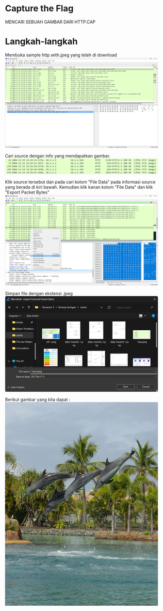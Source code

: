 # Capture the Flag

MENCARI SEBUAH GAMBAR DARI HTTP.CAP

# Langkah-langkah

Membuka sample http.with.jpeg yang telah di download
![main](../assets/ctf-0.png)

Cari source dengan info yang mendapatkan gambar.
![get](../assets/get-img.png)

Klik source tersebut dan pada cari kolom "File Data" pada informasi source yang berada di kiri bawah. Kemudian klik kanan kolom "File Data" dan klik "Export Packet Bytes" 
![enter image description here](../assets/ctf-1.png)

Simpan file dengan ekstensi .jpeg
![save](../assets/ctf-2.png)

Berikut gambar yang kita dapat :
![success](../assets/ctf-3.jpeg)
